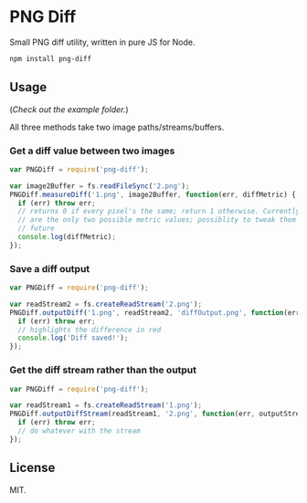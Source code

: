 # PNG Diff
Small PNG diff utility, written in pure JS for Node.

```bash
npm install png-diff
```

## Usage

(_Check out the example folder._)

All three methods take two image paths/streams/buffers.

### Get a diff value between two images

```js
var PNGDiff = require('png-diff');

var image2Buffer = fs.readFileSync('2.png');
PNGDiff.measureDiff('1.png', image2Buffer, function(err, diffMetric) {
  if (err) throw err;
  // returns 0 if every pixel's the same; return 1 otherwise. Currently, these
  // are the only two possible metric values; possiblity to tweak them in the
  // future
  console.log(diffMetric);
});
```

### Save a diff output

```js
var PNGDiff = require('png-diff');

var readStream2 = fs.createReadStream('2.png');
PNGDiff.outputDiff('1.png', readStream2, 'diffOutput.png', function(err) {
  if (err) throw err;
  // highlights the difference in red
  console.log('Diff saved!');
});
```

### Get the diff stream rather than the output

```js
var PNGDiff = require('png-diff');

var readStream1 = fs.createReadStream('1.png');
PNGDiff.outputDiffStream(readStream1, '2.png', function(err, outputStream) {
  if (err) throw err;
  // do whatever with the stream
});
```

## License
MIT.
